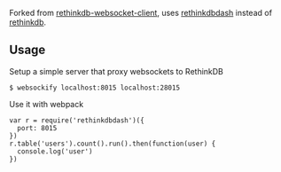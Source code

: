 Forked from [rethinkdb-websocket-client](https://github.com/mikemintz/rethinkdb-websocket-client), uses [rethinkdbdash](https://www.npmjs.com/package/rethinkdbdash) instead of [rethinkdb](https://www.npmjs.com/package/rethinkdb).

Usage
-----

Setup a simple server that proxy websockets to RethinkDB

```
$ websockify localhost:8015 localhost:28015
```

Use it with webpack

```
var r = require('rethinkdbdash')({
  port: 8015
})
r.table('users').count().run().then(function(user) {
  console.log('user')
})
```
